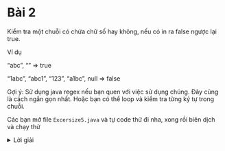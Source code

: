 # Bài 2
Kiểm tra một chuỗi có chứa chữ số hay không, nếu có in ra false ngược lại true.

Ví dụ

“abc”, “” => true

“1abc”, “abc1”, “123”, “a1bc”, null => false

Gợi ý: Sử dụng java regex nếu bạn quen với việc sử dụng chúng. Đây cũng là cách ngắn gọn nhất. Hoặc bạn có thể loop và kiểm tra từng ký tự trong chuỗi.


Các bạn mở file `Excersize5.java` và tự code thử đi nha, xong rồi biên dịch và chạy thử

<details>
    <summary>Lời giải</summary>
    ```
        import java.util.regex.Pattern;

        public class Excersize5 {

            public static void main(String[] args) {
                System.out.println(isContainsNumber1("acbdefgh"));
                System.out.println(isContainsNumber1("acbde4fgh"));
                System.out.println(isContainsNumber1("acbdefgh23"));
                System.out.println(isContainsNumber1("123acbdefgh"));
                System.out.println(isContainsNumber1(""));
                System.out.println(isContainsNumber1(null));

                System.out.println("---------------------------------------");

                System.out.println(isContainsNumber2("acbdefgh"));
                System.out.println(isContainsNumber2("acbde4fgh"));
                System.out.println(isContainsNumber2("acbdefgh23"));
                System.out.println(isContainsNumber2("123acbdefgh"));
                System.out.println(isContainsNumber2(""));
                System.out.println(isContainsNumber2(null));

            }

            // Su dung java regex
            public static boolean isContainsNumber1(String str) {
                if (str == null) {
                    return false;
                }
        //        Pattern pattern = Pattern.compile("[^0-9]*");
                // or
                Pattern pattern = Pattern.compile("\\D*");
                return pattern.matcher(str).matches();
            }

            // Loop va check
            public static boolean isContainsNumber2(String str) {
                if (str == null) {
                    return false;
                }
                for (int i = 0; i < str.length(); i++) {
                    if (Character.isDigit(str.charAt(i))) {
                        return false;
                    }
                }

                return true;
            }

        }

    ```
</details>